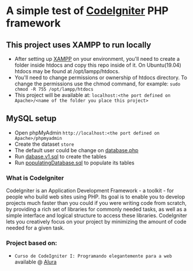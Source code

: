 # A simple test of [CodeIgniter](https://codeigniter.com/) PHP framework

## This project uses XAMPP to run locally


- After setting up [XAMPP](https://www.apachefriends.org/pt_br/index.html) on your environment, you'll need to create a folder inside htdocs and copy this repo inside of it. On Ubuntu(19.04) htdocs may be found at /opt/lampp/htdocs. 
- You'll need to change permissions or ownership of htdocs directory. To change the permissions use the chmod command, for example: `sudo chmod -R 755 /opt/lampp/htdocs`
- This project will be available at: `localhost:<the port defined on Apache>/<name of the folder you place this project>`

## MySQL setup


- Open phpMyAdmin `http://localhost:<the port defined on Apache>/phpmyadmin`
- Create the dataset `store`
- The default user could be change on [database.php](https://github.com/ymaniz09/codeigniter-alura/blob/master/application/config/database.php)
- Run [dabase.v1.sql](https://github.com/ymaniz09/codeigniter-alura/blob/master/application/temp/dabase.v1.sql) to create the tables
- Run [populatingDatabase.sql](https://github.com/ymaniz09/codeigniter-alura/blob/master/application/temp/populatingDatabase.sql) to populate its tables


### What is CodeIgniter


CodeIgniter is an Application Development Framework - a toolkit - for people
who build web sites using PHP. Its goal is to enable you to develop projects
much faster than you could if you were writing code from scratch, by providing
a rich set of libraries for commonly needed tasks, as well as a simple
interface and logical structure to access these libraries. CodeIgniter lets
you creatively focus on your project by minimizing the amount of code needed
for a given task.

### Project based on: 


- `Curso de CodeIgniter I: Programando elegantemente para a web` available @ [Alura](https://cursos.alura.com.br/course/codeigniter)
